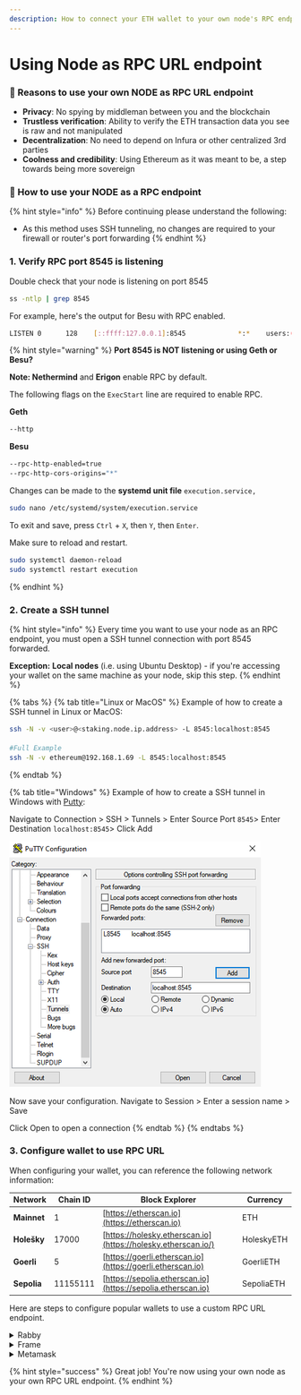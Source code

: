 ```yaml
---
description: How to connect your ETH wallet to your own node's RPC endpoint
---
```


# Using Node as RPC URL endpoint

### :tada: Reasons to use your own NODE as RPC URL endpoint

- **Privacy**: No spying by middleman between you and the blockchain
- **Trustless verification**: Ability to verify the ETH transaction data you see is raw and not manipulated
- **Decentralization**: No need to depend on Infura or other centralized 3rd parties
- **Coolness and credibility**: Using Ethereum as it was meant to be, a step towards being more sovereign

### :robot: How to use your NODE as a RPC endpoint

{% hint style="info" %}
Before continuing please understand the following:

- As this method uses SSH tunneling, no changes are required to your firewall or router's port forwarding
  {% endhint %}

### 1. Verify RPC port 8545 is listening

Double check that your node is listening on port 8545

```bash
ss -ntlp | grep 8545
```

For example, here's the output for Besu with RPC enabled.

```bash
LISTEN 0      128    [::ffff:127.0.0.1]:8545             *:*    users:(("java",pid=26453,fd=433))
```

{% hint style="warning" %}
**Port 8545 is NOT listening or using Geth or Besu?**

**Note: Nethermind** and **Erigon** enable RPC by default.

The following flags on the `ExecStart` line are required to enable RPC.

**Geth**

```bash
--http
```

**Besu**

```bash
--rpc-http-enabled=true
--rpc-http-cors-origins="*"
```

Changes can be made to the **systemd unit file** `execution.service,`

```bash
sudo nano /etc/systemd/system/execution.service
```

To exit and save, press `Ctrl` + `X`, then `Y`, then `Enter`.

Make sure to reload and restart.

```bash
sudo systemctl daemon-reload
sudo systemctl restart execution
```

{% endhint %}

### 2. Create a SSH tunnel

{% hint style="info" %}
Every time you want to use your node as an RPC endpoint, you must open a SSH tunnel connection with port 8545 forwarded.

**Exception:** **Local nodes** (i.e. using Ubuntu Desktop) - if you're accessing your wallet on the same machine as your node, skip this step.
{% endhint %}

{% tabs %}
{% tab title="Linux or MacOS" %}
Example of how to create a SSH tunnel in Linux or MacOS:

```bash
ssh -N -v <user>@<staking.node.ip.address> -L 8545:localhost:8545

#Full Example
ssh -N -v ethereum@192.168.1.69 -L 8545:localhost:8545
```

{% endtab %}

{% tab title="Windows" %}
Example of how to create a SSH tunnel in Windows with [Putty](https://putty.org/):

Navigate to Connection > SSH > Tunnels > Enter Source Port `8545`> Enter Destination `localhost:8545`> Click Add

![](./../../../ethereum-staking-guide/.gitbook/assets/8545.png)

Now save your configuration. Navigate to Session > Enter a session name > Save

Click Open to open a connection
{% endtab %}
{% endtabs %}

### 3. Configure wallet to use RPC URL

When configuring your wallet, you can reference the following network information:

| Network     | Chain ID | Block Explorer                                                | Currency   |
| ----------- | -------- | ------------------------------------------------------------- | ---------- |
| **Mainnet** | 1        | [https://etherscan.io](https://etherscan.io)                  | ETH        |
| **Holešky** | 17000    | [https://holesky.etherscan.io](https://holesky.etherscan.io/) | HoleskyETH |
| **Goerli**  | 5        | [https://goerli.etherscan.io](https://goerli.etherscan.io)    | GoerliETH  |
| **Sepolia** | 11155111 | [https://sepolia.etherscan.io](https://sepolia.etherscan.io)  | SepoliaETH |

Here are steps to configure popular wallets to use a custom RPC URL endpoint.

<details>

<summary>Rabby</summary>

Download from [https://rabby.io](https://rabby.io/)

1. Click **More**
2. Click **Custom RPC**
3. Click **Add RPC**
4. Select the network. If testnet, you might need to go back a menu and enable testnets.
5. Fill in the **RPC URL** as **http://127.0.0.1:8545**
6. Rabby will now show your balances with this RPC.

Example of Adding a Network:

<img src="./../../../ethereum-staking-guide/.gitbook/assets/rabby.png" alt="" data-size="original">

</details>

<details>

<summary>Frame</summary>

Download from [https://frame.sh](https://frame.sh/)

1. Open **Chains**
2. Either add to an existing chain (i.e. Mainnet) or Click "**Add New Chain"**
3. Fill in **Primary (if new chain) or Secondary (if existing chain) RPC URL** as **http://localhost:8545**
4. If required, fill in **Chain name**, **Chain ID**, **Native symbol**, **Native Currency Name** and **Block Explorer** with data from above table
5. Click **ADD CHAIN button**
6. Frame will now display your balances with this RPC.

Example of Adding a Network:

<img src="./../../../ethereum-staking-guide/.gitbook/assets/frame.png" alt="" data-size="original">

</details>

<details>

<summary>Metamask</summary>

Download from [https://metamask.io](https://metamask.io/)

1. Open **Settings**
2. Open **Networks**
3. Click "**Add a network**" > **Add a network manually**
4. Fill in **New RPC URL** as **http://localhost:8545**
5. Fill in **Network name**, **Chain ID**, **Currency symbol**, and **Block Explorer** with data from above table
6. Click **Save button**
7. Finally, click the top left button and "**Select a Network**", the network which you just added.

Example of Adding a Network:

<img src="./../../../ethereum-staking-guide/.gitbook/assets/meta.png" alt="" data-size="original">

</details>

{% hint style="success" %}
Great job! You're now using your own node as your own RPC URL endpoint.
{% endhint %}
